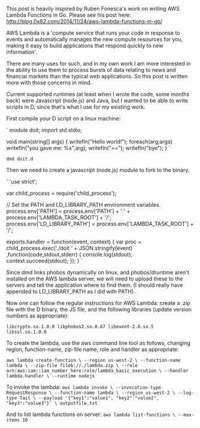 This post is heavily inspired by Ruben Fonesca's work on writing AWS Lambda Functions in Go.  Please see his post here:
<http://blog.0x82.com/2014/11/24/aws-lambda-functions-in-go/>

AWS Lambda is a 'compute service that runs your code in response to events and automatically manages the new compute resources for you, making it easy to build applications that respond quickly to new information'.

There are many uses for such, and in my own work I am more interested in the ability to use them to process bursts of data relating to news and financial markets than the typical web applications.  So this post is written more with those concerns in mind.

Current supported runtimes (at least when I wrote the code, some months back) were Javascript (node.js) and Java, but I wanted to be able to write scripts in D, since that's what I use for my existing work.

First compile your D script on a linux machine:

`
module doit;
import std.stdio;

void main(string[] args)
{
	writefln("Hello world!");
	foreach(arg;args)
		writefln("you gave me: %s",arg);
	writefln("==");
	writefln("bye");
}
`

`dmd doit.d`

Then we need to create a javascript (node.js) module to fork to the binary.

`
'use strict';

var child_process = require('child_process');

// Set the PATH and LD_LIBRARY_PATH environment variables.
process.env['PATH'] = process.env['PATH'] + ':' + process.env['LAMBDA_TASK_ROOT'] + '/';
process.env['LD_LIBRARY_PATH'] = process.env['LAMBDA_TASK_ROOT'] + '/';

exports.handler = function(event, context) {
  var proc = child_process.exec('./doit ' + JSON.stringify(event) ,function(code,stdout,stderr) {
    console.log(stdout);
    context.succeed(stdout);
  });
}
`

Since dmd links phobos dynamically on linux, and phobos/druntime aren't installed on the AWS lambda server, we will need to upload these to the servers and tell the application where to find them.  (I should really have appended to LD_LIBRARY_PATH as I did with PATH).

Now one can follow the regular instructions for AWS Lambda: create a .zip file with the D binary, the JS file, and the following libraries (update version numbers as appropriate):

`
libcrypto.so.1.0.0
libphobos2.so.0.67
libevent-2.0.so.5
libssl.so.1.0.0
`

To create the lambda, use the aws command line tool as follows, changing region, function-name, zip-file name, role and handler as appropriate:

`aws lambda create-function \
--region us-west-2 \
--function-name lambda \
--zip-file fileb://./lambda.zip \
--role arn:aws:iam::iam_number_here:role/lambda_basic_execution \
--handler lambda.handler \
--runtime nodejs
`

To invoke the lambda:
`
aws lambda invoke \
--invocation-type RequestResponse \
--function-name lambda \
--region us-west-2 \
--log-type Tail \
--payload '{"key1":"value1", "key2":"value2", "key3":"value3"}' \
outputfile.txt
`

And to list lambda functions on server:
`
aws lambda list-functions \
--max-items 10
`
